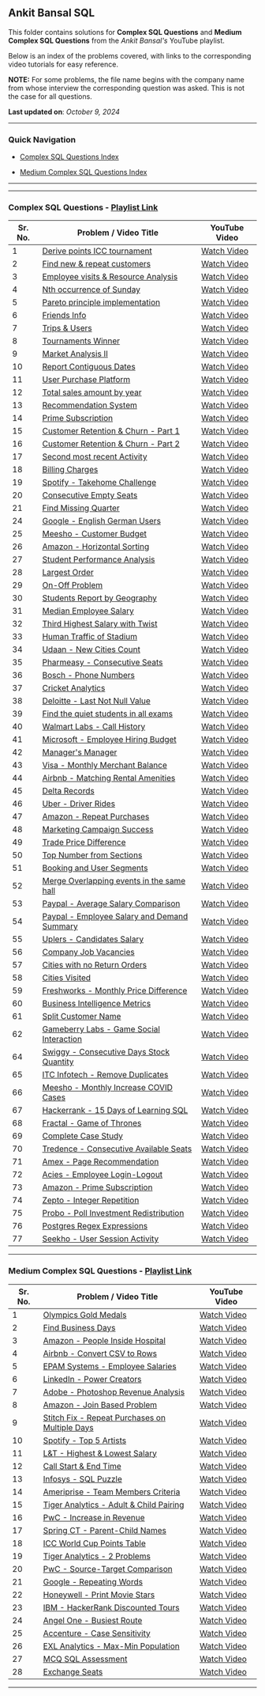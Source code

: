 ## Ankit Bansal SQL

This folder contains solutions for **Complex SQL Questions** and **Medium Complex SQL Questions** from the *Ankit Bansal's* YouTube playlist.

Below is an index of the problems covered, with links to the corresponding video tutorials for easy reference.

**NOTE:** For some problems, the file name begins with the company name from whose interview the corresponding question was asked. This is not the case for all questions.

**Last updated on**: *October 9, 2024*

---

### Quick Navigation

- [Complex SQL Questions Index](#complex-sql-questions---playlist-link)

- [Medium Complex SQL Questions Index](#medium-complex-sql-questions---playlist-link)


---
---

### Complex SQL Questions - [Playlist Link](https://www.youtube.com/playlist?list=PLBTZqjSKn0IeKBQDjLmzisazhqQy4iGkb)

| Sr. No. | Problem / Video Title                                                                          | YouTube Video                                                   |
|---------|------------------------------------------------------------------------------------------------|-----------------------------------------------------------------|
| 1       | [Derive points ICC tournament](./complex-sql-questions-playlist/01-derive-points-icc-tournament.md)                           | [Watch Video](https://www.youtube.com/watch?v=qyAgWL066Vo)      |
| 2       | [Find new & repeat customers](./complex-sql-questions-playlist/02-find-new-&-repeat-customers.md)                             | [Watch Video](https://www.youtube.com/watch?v=MpAMjtvarrc)      |
| 3       | [Employee visits & Resource Analysis](./complex-sql-questions-playlist/03-employee-visits-&-resource-analysis.md)             | [Watch Video](https://www.youtube.com/watch?v=P6kNMyqKD0A)      |
| 4       | [Nth occurrence of Sunday](./complex-sql-questions-playlist/04-nth-occurence-of-sunday.md)                                    | [Watch Video](https://www.youtube.com/watch?v=6XQAokp4UCs)      |
| 5       | [Pareto principle implementation](./complex-sql-questions-playlist/05-pareto-principle-implementation.md)                     | [Watch Video](https://www.youtube.com/watch?v=oGgE180oaTs)      |
| 6       | [Friends Info](./complex-sql-questions-playlist/06-friends-info.md)                                                           | [Watch Video](https://www.youtube.com/watch?v=SfzbR69LquU)      |
| 7       | [Trips & Users](./complex-sql-questions-playlist/07-trips-&-users.md)                                                         | [Watch Video](https://www.youtube.com/watch?v=EjzhMv0E_FE)      |
| 8       | [Tournaments Winner](./complex-sql-questions-playlist/08-tournaments-winner.md)                                               | [Watch Video](https://www.youtube.com/watch?v=IQ4n4n-Y9z8)      |
| 9       | [Market Analysis II](./complex-sql-questions-playlist/09-market-analysis-ii.md)                                               | [Watch Video](https://www.youtube.com/watch?v=1ias-sP_XAY)      |
| 10      | [Report Contiguous Dates](./complex-sql-questions-playlist/10-report-contiguous-dates.md)                                     | [Watch Video](https://www.youtube.com/watch?v=WrToXXN7Jb4)      |
| 11      | [User Purchase Platform](./complex-sql-questions-playlist/11-user-purchase-platform.md)                                       | [Watch Video](https://www.youtube.com/watch?v=4MLVfsQEGl0)      |
| 12      | [Total sales amount by year](./complex-sql-questions-playlist/12-total-sales-amount-by-year.md)                               | [Watch Video](https://www.youtube.com/watch?v=ewmEHQSQYRM)      |
| 13      | [Recommendation System](./complex-sql-questions-playlist/13-recommendation-system.md)                                         | [Watch Video](https://www.youtube.com/watch?v=9Kh7EnZlhUg)      |
| 14      | [Prime Subscription](./complex-sql-questions-playlist/14-prime-subscription.md)                                               | [Watch Video](https://www.youtube.com/watch?v=i_ljK9gmstY)      |
| 15      | [Customer Retention & Churn - Part 1](./complex-sql-questions-playlist/15-16-customer-retention-&-churn.md)                   | [Watch Video](https://www.youtube.com/watch?v=6hfsRqmyvog)      |
| 16      | [Customer Retention & Churn - Part 2](./complex-sql-questions-playlist/15-16-customer-retention-&-churn.md)                   | [Watch Video](https://www.youtube.com/watch?v=hGflhxWWxTI)      |
| 17      | [Second most recent Activity](./complex-sql-questions-playlist/17-second-most-recent-activity.md)                             | [Watch Video](https://www.youtube.com/watch?v=RljzVfz8vjk)      |
| 18      | [Billing Charges](./complex-sql-questions-playlist/18-billing-charges.md)                                                     | [Watch Video](https://www.youtube.com/watch?v=51ryMCf-fvU)      |
| 19      | [Spotify - Takehome Challenge](./complex-sql-questions-playlist/19-spotify-takehome-challenge.md)                               | [Watch Video](https://www.youtube.com/watch?v=-YdAIMjHZrM)      |
| 20      | [Consecutive Empty Seats](./complex-sql-questions-playlist/20-consecutive-empty-seats.md)                                    | [Watch Video](https://www.youtube.com/watch?v=F9Otofceer0)      |
| 21      | [Find Missing Quarter](./complex-sql-questions-playlist/21-find-missing-quarter.md)                                           | [Watch Video](https://www.youtube.com/watch?v=cGP5Tm2gVdQ)      |
| 24      | [Google - English German Users](./complex-sql-questions-playlist/24-google-english-german-users.md)                             | [Watch Video](https://www.youtube.com/watch?v=35gjU7pChQk)      |
| 25      | [Meesho - Customer Budget](./complex-sql-questions-playlist/25-meesho-customer-budget.md)                                     | [Watch Video](https://www.youtube.com/watch?v=B09xhslOvxw)      |
| 26      | [Amazon - Horizontal Sorting](./complex-sql-questions-playlist/26-amazon-horizontal-sorting.md)                                 | [Watch Video](https://www.youtube.com/watch?v=FZm7NgybHWA)      |
| 27      | [Student Performance Analysis](./complex-sql-questions-playlist/27-student-performance-analysis.md)                           | [Watch Video](https://www.youtube.com/watch?v=Ck1gQrlS5pQ)      |
| 28      | [Largest Order](./complex-sql-questions-playlist/28-largest-order.md)                                                         | [Watch Video](https://www.youtube.com/watch?v=e1SVjR-xoto)      |
| 29      | [On-Off Problem](./complex-sql-questions-playlist/29-on-off-problem.md)                                                       | [Watch Video](https://www.youtube.com/watch?v=XQ80MgsTka0)      |
| 30      | [Students Report by Geography](./complex-sql-questions-playlist/30-students-report-by-geography.md)                           | [Watch Video](https://www.youtube.com/watch?v=e-I9SxbLky8)      |
| 31      | [Median Employee Salary](./complex-sql-questions-playlist/31-median-employee-salary.md)                                       | [Watch Video](https://www.youtube.com/watch?v=fwPk1RXlorQ)      |
| 32      | [Third Highest Salary with Twist](./complex-sql-questions-playlist/32-third-highest-salary-with-twist.md)                     | [Watch Video](https://www.youtube.com/watch?v=Cbm6Hz_Yhwg)      |
| 33      | [Human Traffic of Stadium](./complex-sql-questions-playlist/33-human-traffic-of-stadium.md)                                   | [Watch Video](https://www.youtube.com/watch?v=tDfAo7uw-3w)      |
| 34      | [Udaan - New Cities Count](./complex-sql-questions-playlist/34-udaan-new-cities-count.md)                                       | [Watch Video](https://www.youtube.com/watch?v=y-CeVtidYJE)      |
| 35      | [Pharmeasy - Consecutive Seats](./complex-sql-questions-playlist/35-pharmeasy-consecutive-seats.md)                             | [Watch Video](https://www.youtube.com/watch?v=e4IILSHtKl4)      |
| 36      | [Bosch - Phone Numbers](./complex-sql-questions-playlist/36-bosch-phone-numbers.md)                                             | [Watch Video](https://www.youtube.com/watch?v=pk8BKFysjP8)      |
| 37      | [Cricket Analytics](./complex-sql-questions-playlist/37-cricket-analytics.md)                                                 | [Watch Video](https://www.youtube.com/watch?v=7LufPVm01NQ)      |
| 38      | [Deloitte - Last Not Null Value](./complex-sql-questions-playlist/38-deloitte-last-not-null-value.md)                           | [Watch Video](https://www.youtube.com/watch?v=Xh0EevUOWF0)      |
| 39      | [Find the quiet students in all exams](./complex-sql-questions-playlist/39-find-the-quiet-students-in-all-exams.md)           | [Watch Video](https://www.youtube.com/watch?v=6CH7IU4yB5I)      |
| 40      | [Walmart Labs - Call History](./complex-sql-questions-playlist/40-walmart-labs-call-history.md)                                 | [Watch Video](https://www.youtube.com/watch?v=3qEfsSC27_4)      |
| 41      | [Microsoft - Employee Hiring Budget](./complex-sql-questions-playlist/41-microsoft-employee-hiring-budget.md)                   | [Watch Video](https://www.youtube.com/watch?v=KLqRHJ-Eg2s)      |
| 42      | [Manager's Manager](./complex-sql-questions-playlist/42-managers-manager.md)                                                   | [Watch Video](https://www.youtube.com/watch?v=8glk10JlvKE)      |
| 43      | [Visa - Monthly Merchant Balance](./complex-sql-questions-playlist/43-visa-monthly-merchant-balance.md)                         | [Watch Video](https://www.youtube.com/watch?v=D2vqqOfVBuc)      |
| 44      | [Airbnb - Matching Rental Amenities](./complex-sql-questions-playlist/44-airbnb-matching-rental-amenities.md)                   | [Watch Video](https://www.youtube.com/watch?v=5O4Tx72-CKU)      |
| 45      | [Delta Records](./complex-sql-questions-playlist/45-delta-records.md)                                                         | [Watch Video](https://www.youtube.com/watch?v=QHwHS4AMmQM)      |
| 46      | [Uber - Driver Rides](./complex-sql-questions-playlist/46-uber-driver-rides.md)                                                 | [Watch Video](https://www.youtube.com/watch?v=eayyD51fIVY)      |
| 47      | [Amazon - Repeat Purchases](./complex-sql-questions-playlist/47-amazon-repeat-purchases.md)                                     | [Watch Video](https://www.youtube.com/watch?v=FNUIqQbj_EE)      |
| 48      | [Marketing Campaign Success](./complex-sql-questions-playlist/48-marketing-campaign-success.md)                               | [Watch Video](https://www.youtube.com/watch?v=m_oDI0bD6VQ)      |
| 49      | [Trade Price Difference](./complex-sql-questions-playlist/49-trade-price-difference.md)                                       | [Watch Video](https://www.youtube.com/watch?v=X6i1WMx0vnY)      |
| 50      | [Top Number from Sections](./complex-sql-questions-playlist/50-top-number-from-sections.md)                                   | [Watch Video](https://www.youtube.com/watch?v=ACD6J1opmFs)      |
| 51      | [Booking and User Segments](./complex-sql-questions-playlist/51-booking-and-user-segments.md)                                 | [Watch Video](https://www.youtube.com/watch?v=XsbqEx_3GiM)      |
| 52      | [Merge Overlapping events in the same hall](./complex-sql-questions-playlist/52-merge-overlapping-events-in-the-same-hall.md) | [Watch Video](https://www.youtube.com/watch?v=dX14FgKTpyg)      |
| 53      | [Paypal - Average Salary Comparison](./complex-sql-questions-playlist/53-paypal-average-salary-comparision.md)                  | [Watch Video](https://www.youtube.com/watch?v=UrIrBraLvZU)      |
| 54      | [Paypal - Employee Salary and Demand Summary](./complex-sql-questions-playlist/54-paypal-employee-salary-and-demand-summary.md) | [Watch Video](https://www.youtube.com/watch?v=u3W_Op3FTVA)      |
| 55      | [Uplers - Candidates Salary](./complex-sql-questions-playlist/55-uplers-candidates-salary.md)                                   | [Watch Video](https://www.youtube.com/watch?v=C9DGxJKBbb4)      |
| 56      | [Company Job Vacancies](./complex-sql-questions-playlist/56-company-job-vacancies.md)                                         | [Watch Video](https://www.youtube.com/watch?v=nCfaHbTVPXQ)      |
| 57      | [Cities with no Return Orders](./complex-sql-questions-playlist/57-cities-with-no-return-orders.md)                           | [Watch Video](https://www.youtube.com/watch?v=SRXogHD2btg)      |
| 58      | [Cities Visited](./complex-sql-questions-playlist/58-cities-visited.md)                                                       | [Watch Video](https://www.youtube.com/watch?v=XssFpKFSNFw)      |
| 59      | [Freshworks - Monthly Price Difference](./complex-sql-questions-playlist/59-freshworks-monthly-price-difference.md)             | [Watch Video](https://www.youtube.com/watch?v=MQXfhH1d8K0)      |
| 60      | [Business Intelligence Metrics](./complex-sql-questions-playlist/60-business-intelligence-metrics.md)                         | [Watch Video](https://www.youtube.com/watch?v=T8QXFwV7NIY)      |
| 61      | [Split Customer Name](./complex-sql-questions-playlist/61-split-customer_name.md)                                             | [Watch Video](https://www.youtube.com/watch?v=tVQUsozKkyI)      |
| 62      | [Gameberry Labs - Game Social Interaction](./complex-sql-questions-playlist/62-gameberry-labs-game-social-interaction.md)       | [Watch Video](https://www.youtube.com/watch?v=zYewZWQBGVU)      |
| 64      | [Swiggy - Consecutive Days Stock Quantity](./complex-sql-questions-playlist/64-swiggy-consecutive-days-stock-quantity.md)       | [Watch Video](https://www.youtube.com/watch?v=l72hohmWA68)      |
| 65      | [ITC Infotech - Remove Duplicates](./complex-sql-questions-playlist/65-itc-infotech-remove-duplicates.md)                       | [Watch Video](https://www.youtube.com/watch?v=JHUlQZrviCI)      |
| 66      | [Meesho - Monthly Increase COVID Cases](./complex-sql-questions-playlist/66-meesho-monthly-increase-covid-cases.md)             | [Watch Video](https://www.youtube.com/watch?v=W4t63Sj77N4)      |
| 67      | [Hackerrank - 15 Days of Learning SQL](./complex-sql-questions-playlist/67-hackerrank-15-days-of-learning-sql.md)               | [Watch Video](https://www.youtube.com/watch?v=zrCIWGHnLao)      |
| 68      | [Fractal - Game of Thrones](./complex-sql-questions-playlist/68-fractal-game-of-thrones.md)                                     | [Watch Video](https://www.youtube.com/watch?v=QFZG-IHC8xk)      |
| 69      | [Complete Case Study](./complex-sql-questions-playlist/69-complete-case-study.md)                                             | [Watch Video](https://www.youtube.com/watch?v=5kbuhoEw1Xg)      |
| 70      | [Tredence - Consecutive Available Seats](./complex-sql-questions-playlist/70-tredence-consecutive-available-seats.md)           | [Watch Video](https://www.youtube.com/watch?v=V7KFQD0PIj8)      |
| 71      | [Amex - Page Recommendation](./complex-sql-questions-playlist/71-amex-page-recommendation.md)                                   | [Watch Video](https://www.youtube.com/watch?v=aGKzhAkkOP8)      |
| 72      | [Acies - Employee Login-Logout](./complex-sql-questions-playlist/72-acies-employee-login-logout.md)                             | [Watch Video](https://www.youtube.com/watch?v=Jo2Ra41QQcU)      |
| 73      | [Amazon - Prime Subscription](./complex-sql-questions-playlist/73-amazon-prime-subscription.md)                                 | [Watch Video](https://www.youtube.com/watch?v=hZEc6m_HPTs)      |
| 74      | [Zepto - Integer Repetition](./complex-sql-questions-playlist/74-zepto-integer-repetition.md)                                   | [Watch Video](https://www.youtube.com/watch?v=xS6iq3d8Eb4&t=7s) |
| 75      | [Probo - Poll Investment Redistribution](./complex-sql-questions-playlist/75-probo-poll-investment-redistribution.md)                                   | [Watch Video](https://www.youtube.com/watch?v=xS6iq3d8Eb4&t=7s) |
| 76      | [Postgres Regex Expressions](./complex-sql-questions-playlist/76-postgres-regex-expressions.md)                                   | [Watch Video](https://www.youtube.com/watch?v=gx2giIxFplY) |
| 77      | [Seekho - User Session Activity](./complex-sql-questions-playlist/77-seekho-user-session-activity.md)                                   | [Watch Video](https://www.youtube.com/watch?v=B7sTTafjXcg) |

---

### Medium Complex SQL Questions - [Playlist Link](https://www.youtube.com/playlist?list=PLBTZqjSKn0IfuIqbMIqzS-waofsPHMS0E)


| Sr. No. | Problem / Video Title                                                                          | YouTube Video                                                   |
|---------|------------------------------------------------------------------------------------------------|-----------------------------------------------------------------|
| 1       | [Olympics Gold Medals](./medium-complex-sql-questions-playlist/01-olympics-gold-medals.md)           | [Watch Video](https://www.youtube.com/watch?v=dOLBRfwzYcU)      |
| 2       | [Find Business Days](./medium-complex-sql-questions-playlist/02-find-business-days.md)               | [Watch Video](https://www.youtube.com/watch?v=FZ0GCcnIIWA)      |
| 3       | [Amazon - People Inside Hospital](./medium-complex-sql-questions-playlist/03-amazon-people-inside-hospital.md) | [Watch Video](https://www.youtube.com/watch?v=oGYinDMDfnA)      |
| 4       | [Airbnb - Convert CSV to Rows](./medium-complex-sql-questions-playlist/04-airbnb-convert-csv-to-rows.md) | [Watch Video](https://www.youtube.com/watch?v=PE5MZW1CxOI)      |
| 5       | [EPAM Systems - Employee Salaries](./medium-complex-sql-questions-playlist/05-epam-systems-employee-salaries.md) | [Watch Video](https://www.youtube.com/watch?v=TvqKpz9RO-A)      |
| 6       | [LinkedIn - Power Creators](./medium-complex-sql-questions-playlist/06-linkedin-power-creators.md)    | [Watch Video](https://www.youtube.com/watch?v=TLE-xW9rZfQ)      |
| 7       | [Adobe - Photoshop Revenue Analysis](./medium-complex-sql-questions-playlist/07-photoshop-revenue-analysis.md) | [Watch Video](https://www.youtube.com/watch?v=TgKmfAV2pw8)      |
| 8       | [Amazon - Join Based Problem](./medium-complex-sql-questions-playlist/08-amazon-join-based-problem.md) | [Watch Video](https://www.youtube.com/watch?v=D1MW6Z3PNbA)      |
| 9       | [Stitch Fix - Repeat Purchases on Multiple Days](./medium-complex-sql-questions-playlist/09-repeat-purchases-on-multiple-days.md) | [Watch Video](https://www.youtube.com/watch?v=TGxgo3tu400)      |
| 10      | [Spotify - Top 5 Artists](./medium-complex-sql-questions-playlist/10-spotify-top-5-artists.md)        | [Watch Video](https://www.youtube.com/watch?v=DwYAz9hYjrw)      |
| 11      | [L&T - Highest & Lowest Salary](./medium-complex-sql-questions-playlist/11-l&t-highest-lowest-salary.md) | [Watch Video](https://www.youtube.com/watch?v=7W7B0y5WsaQ)      |
| 12      | [Call Start & End Time](./medium-complex-sql-questions-playlist/12-call-start-end-time.md)          | [Watch Video](https://www.youtube.com/watch?v=lxFQ0RgyEcA)      |
| 13      | [Infosys - SQL Puzzle](./medium-complex-sql-questions-playlist/13-infosys-sql-puzzle.md)              | [Watch Video](https://www.youtube.com/watch?v=3sd5siyCAOo)      |
| 14      | [Ameriprise - Team Members Criteria](./medium-complex-sql-questions-playlist/14-ameriprise-team-members-criteria.md) | [Watch Video](https://www.youtube.com/watch?v=KWOZ9VoVFac)      |
| 15      | [Tiger Analytics - Adult & Child Pairing](./medium-complex-sql-questions-playlist/15-tiger-analytics-adult-child-pairing.md) | [Watch Video](https://www.youtube.com/watch?v=02XLUeIVRSE)      |
| 16      | [PwC - Increase in Revenue](./medium-complex-sql-questions-playlist/16-pwc-increase-in-revenue.md)    | [Watch Video](https://www.youtube.com/watch?v=8nfzv1XI1Ic)      |
| 17      | [Spring CT - Parent-Child Names](./medium-complex-sql-questions-playlist/17-spring-ct-parent-child-names.md) | [Watch Video](https://www.youtube.com/watch?v=EsGPj8Ojk2o)      |
| 18      | [ICC World Cup Points Table](./medium-complex-sql-questions-playlist/18-icc-world-cup-points-table.md) | [Watch Video](https://www.youtube.com/watch?v=t7mkWPga8lI)      |
| 19      | [Tiger Analytics - 2 Problems](./medium-complex-sql-questions-playlist/19-tiger-analytics-2-problems.md) | [Watch Video](https://www.youtube.com/watch?v=eMQDHHfUJtU)      |
| 20      | [PwC - Source-Target Comparison](./medium-complex-sql-questions-playlist/20-pwc-source-target-comparision.md) | [Watch Video](https://www.youtube.com/watch?v=J9wwR4huimI)      |
| 21      | [Google - Repeating Words](./medium-complex-sql-questions-playlist/21-google-repeating-words.md)      | [Watch Video](https://www.youtube.com/watch?v=rTLWoTYqC-U)      |
| 22      | [Honeywell - Print Movie Stars](./medium-complex-sql-questions-playlist/22-honeywell-print-movie-stars.md) | [Watch Video](https://www.youtube.com/watch?v=CYjyjQGjX7A)      |
| 23      | [IBM - HackerRank Discounted Tours](./medium-complex-sql-questions-playlist/23-ibm-hackerrank-discounted-tours.md) | [Watch Video](https://www.youtube.com/watch?v=ORA3hvcPgTo)      |
| 24      | [Angel One - Busiest Route](./medium-complex-sql-questions-playlist/24-angel-one-busiest-route.md)   | [Watch Video](https://www.youtube.com/watch?v=rGG6FAYHDNc)      |
| 25      | [Accenture - Case Sensitivity](./medium-complex-sql-questions-playlist/25-accenture-case-sensitivity.md) | [Watch Video](https://www.youtube.com/watch?v=WmY_0shtpdg)      |
| 26      | [EXL Analytics - Max-Min Population](./medium-complex-sql-questions-playlist/26-exl-analytics-max-min-population.md) | [Watch Video](https://www.youtube.com/watch?v=WM2jN1gOs_8)      |
| 27      | [MCQ SQL Assessment](./medium-complex-sql-questions-playlist/27-mcq-sql-assessment.md)              | [Watch Video](https://www.youtube.com/watch?v=lyW5U9RNvgc)      |
| 28      | [Exchange Seats](./medium-complex-sql-questions-playlist/28-exchange-seats.md)                      | [Watch Video](https://www.youtube.com/watch?v=Sq1kM3jVU68)      |



---